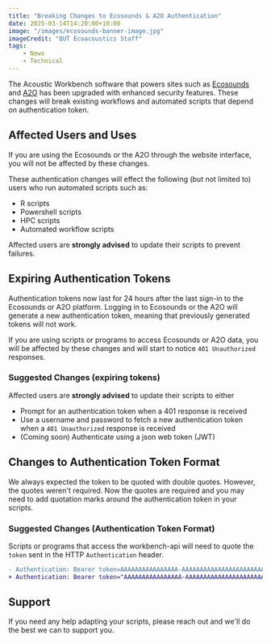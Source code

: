 ```yaml
---
title: "Breaking Changes to Ecosounds & A2O Authentication"
date: 2025-03-14T14:20:00+10:00
image: "/images/ecosounds-banner-image.jpg"
imageCredit: "QUT Ecoacoustics Staff"
tags:
    - News
    - Technical
---
```


The Acoustic Workbench software that powers sites such as [Ecosounds](https://www.ecosounds.org/) and
[A2O](https://data.acousticobservatory.org/) has been upgraded with enhanced security features.
These changes will break existing workflows and automated scripts that depend on authentication token.

## Affected Users and Uses

If you are using the Ecosounds or the A2O through the website interface, you will not be affected by these changes.

These authentication changes will effect the following (but not limited to) users who run automated scripts such as:

- R scripts
- Powershell scripts
- HPC scripts
- Automated workflow scripts

Affected users are **strongly advised** to update their scripts
to prevent failures.

## Expiring Authentication Tokens

Authentication tokens now last for 24 hours after the last sign-in to the Ecosounds or A2O platform.
Logging in to Ecosounds or the A2O will generate a new authentication token, meaning that previously generated tokens
will not work.

If you are using scripts or programs to access Ecosounds or A2O data, you will be affected by these changes and will
start to notice `401 Unauthorized` responses.

### Suggested Changes (expiring tokens)

Affected users are **strongly advised** to update their scripts to either

- Prompt for an authentication token when a 401 response is received
- Use a username and password to fetch a new authentication token when a `401 Unauthorized` response is received
- (Coming soon) Authenticate using a json web token (JWT)

## Changes to Authentication Token Format

We always expected the token to be quoted with double quotes.
However, the quotes weren't required. Now the quotes are required and you may
need to add quotation marks around the authentication token in your scripts.

### Suggested Changes (Authentication Token Format)

Scripts or programs that access the workbench-api will need to quote the `token`
sent in the HTTP `Authentication` header.

```diff
- Authentication: Bearer token=AAAAAAAAAAAAAAAA-AAAAAAAAAAAAAAAAAAAAAAAAAA
+ Authentication: Bearer token="AAAAAAAAAAAAAAAA-AAAAAAAAAAAAAAAAAAAAAAAAAA"
```

## Support

If you need any help adapting your scripts, please reach out and we'll do the 
best we can to support you.